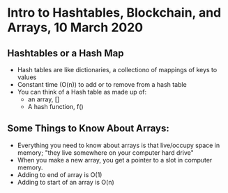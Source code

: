 # Intro to Hashtables, Blockchain, and Arrays, 10 March 2020 

## Hashtables or a Hash Map
- Hash tables are like dictionaries, a collectiono of mappings of keys to values
- Constant time (O(n)) to add or to remove from a hash table 
- You can think of a Hash table as made up of:
  - an array, [] 
  - A hash function, f()

## Some Things to Know About Arrays: 
- Everything you need to know about arrays is that live/occupy space in memory; "they live somewhere on your computer hard drive"
- When you make a new array, you get a pointer to a slot in computer memory. 
- Adding to end of array is O(1)
- Adding to start of an array is O(n)
